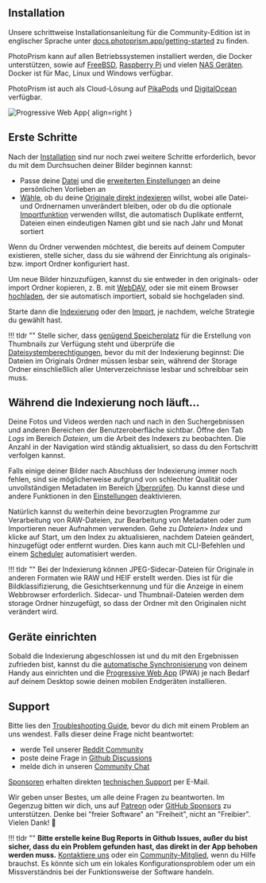 ## Installation
Unsere schrittweise Installationsanleitung für die Community-Edition ist in englischer Sprache unter [docs.photoprism.app/getting-started](https://docs.photoprism.app/getting-started/) zu finden.

PhotoPrism kann auf allen Betriebssystemen installiert werden, die Docker unterstützen, sowie auf [FreeBSD](https://docs.photoprism.app/getting-started/ports/freebsd/), [Raspberry Pi](https://docs.photoprism.app/getting-started/raspberry-pi/) und vielen [NAS Geräten](https://docs.photoprism.app/getting-started/nas/synology/).
Docker ist für Mac, Linux und Windows verfügbar.

PhotoPrism ist auch als Cloud-Lösung auf [PikaPods](https://docs.photoprism.app/getting-started/cloud/pikapods/) und [DigitalOcean](https://docs.photoprism.app/getting-started/cloud/digitalocean/) verfügbar.

![Progressive Web App](https://dl.photoprism.app/img/ui/iphone-index-360px.png){ align=right }

## Erste Schritte

Nach der [Installation](https://docs.photoprism.app/getting-started/) sind nur noch zwei weitere Schritte erforderlich, 
bevor du mit dem Durchsuchen deiner Bilder beginnen kannst:

- Passe deine [Datei](./settings/library.md) und die [erweiterten Einstellungen](./settings/advanced.md) an deine persönlichen Vorlieben an
- [Wähle](./library/import-vs-index.md), ob du deine [Originale direkt indexieren](./library/indexing.md) willst, wobei alle Datei- und Ordnernamen unverändert bleiben, 
oder ob du die optionale [Importfunktion](./library/import.md) verwenden willst, die automatisch Duplikate entfernt, 
Dateien einen eindeutigen Namen gibt und sie nach Jahr und Monat sortiert

Wenn du Ordner verwenden möchtest, die bereits auf deinem Computer existieren, stelle sicher, dass du sie während der Einrichtung als originals- bzw. import Ordner konfiguriert hast.

Um neue Bilder hinzuzufügen, kannst du sie entweder in den originals- oder import Ordner kopieren, z. B. mit [WebDAV](./sync/webdav.md), oder sie mit einem Browser [hochladen](./library/upload.md), der sie automatisch importiert, sobald sie hochgeladen sind.

Starte dann die [Indexierung](library/indexing.md) oder den [Import](library/import.md), je nachdem, welche Strategie du gewählt hast.

!!! tldr ""
    Stelle sicher, dass [genügend Speicherplatz](https://docs.photoprism.app/getting-started/troubleshooting/docker/#disk-space) für die Erstellung von Thumbnails zur Verfügung steht und überprüfe die [Dateisystemberechtigungen](https://docs.photoprism.app/getting-started/troubleshooting/docker/#file-permissions),
    bevor du mit der Indexierung beginnst: Die Dateien im Originals Ordner müssen lesbar sein, während der Storage Ordner einschließlich 
    aller Unterverzeichnisse lesbar und schreibbar sein muss.

## Während die Indexierung noch läuft...

Deine Fotos und Videos werden nach und nach in den Suchergebnissen und anderen Bereichen der Benutzeroberfläche sichtbar. 
Öffne den Tab *Logs* im Bereich *Dateien*, um die Arbeit des Indexers zu beobachten. 
Die Anzahl in der Navigation wird ständig aktualisiert, so dass du den Fortschritt verfolgen kannst.

Falls einige deiner Bilder nach Abschluss der Indexierung immer noch fehlen, sind sie möglicherweise aufgrund von schlechter Qualität oder unvollständigen Metadaten im Bereich [Überprüfen](./organize/review.md). 
Du kannst diese und andere Funktionen in den [Einstellungen](./settings/library.md) deaktivieren.

Natürlich kannst du weiterhin deine bevorzugten Programme zur Verarbeitung von RAW-Dateien, zur Bearbeitung von Metadaten oder zum Importieren neuer Aufnahmen verwenden. 
Gehe zu *Dateien> Index* und klicke auf Start, um den Index zu aktualisieren, nachdem Dateien geändert, hinzugefügt oder entfernt wurden. 
Dies kann auch mit CLI-Befehlen und einem [Scheduler](https://dl.photoprism.app/docker/scheduler/) automatisiert werden.

!!! tldr ""
    Bei der Indexierung können JPEG-Sidecar-Dateien für Originale in anderen Formaten wie RAW und HEIF erstellt werden. Dies ist für die Bildklassifizierung, die Gesichtserkennung und für die Anzeige in einem Webbrowser erforderlich. 
    Sidecar- und Thumbnail-Dateien werden dem storage Ordner hinzugefügt, so dass der Ordner mit den Originalen nicht verändert wird.

## Geräte einrichten
Sobald die Indexierung abgeschlossen ist und du mit den Ergebnissen zufrieden bist, kannst du die [automatische Synchronisierung](./sync/sync-phone.md) von deinem Handy aus einrichten und die [Progressive Web App](./pwa.md) (PWA) je nach Bedarf auf deinem Desktop sowie deinen mobilen Endgeräten installieren.

## Support ##

Bitte lies den [Troubleshooting Guide](https://docs.photoprism.app/getting-started/troubleshooting/), bevor du dich mit einem Problem an uns wendest.
Falls dieser deine Frage nicht beantwortet:

* werde Teil unserer [Reddit Community](https://link.photoprism.app/reddit)
* poste deine Frage in [Github Discussions](https://link.photoprism.app/discussions)
* melde dich in unseren [Community Chat](https://link.photoprism.app/chat)

[Sponsoren](https://docs.photoprism.app/funding/) erhalten direkten [technischen Support](https://photoprism.app/contact) per E-Mail.

Wir geben unser Bestes, um alle deine Fragen zu beantworten. 
Im Gegenzug bitten wir dich, uns auf [Patreon](hhttps://link.photoprism.app/patreon) oder [GitHub Sponsors](https://link.photoprism.app/sponsor) zu unterstützen. 
Denke bei "freier Software" an "Freiheit", nicht an "Freibier". 
Vielen Dank! 💜

!!! tldr ""
    **Bitte erstelle keine Bug Reports in Github Issues, außer du bist sicher, dass du ein Problem gefunden hast, das direkt in der App behoben werden muss.**
    [Kontaktiere uns](https://photoprism.app/contact) oder ein [Community-Mitglied](https://link.photoprism.app/discussions), wenn du Hilfe brauchst. Es könnte sich um ein lokales Konfigurationsproblem oder um ein Missverständnis bei der Funktionsweise der Software handeln.
